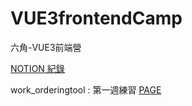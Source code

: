 # VUE3frontendCamp
六角-VUE3前端營

[NOTION 紀錄](https://www.notion.so/VUE3-2418c4d36f2c803b8832d70eb9cefb80)

work_orderingtool : 第一週練習  [PAGE](https://diyo11.github.io/VUE3frontendCamp/work_orderingtool/)
